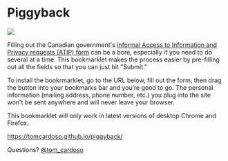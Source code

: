 # Piggyback

![](https://i.redd.it/7qglr34pl5l11.jpg)

Filling out the Canadian government's [informal Access to Information and Privacy requests (ATIP) form](https://open.canada.ca/en/search/ati) can be a bore, especially if you need to do several at a time. This bookmarklet makes the process easier by pre-filling out all the fields so that you can just hit "Submit."

To install the bookrmarklet, go to the URL below, fill out the form, then drag the button into your bookmarks bar and you’re good to go. The personal information (mailing address, phone number, etc.) you plug into the site won't be sent anywhere and will never leave your browser.

This bookmarklet will only work in latest versions of desktop Chrome and Firefox. 

https://tomcardoso.github.io/piggyback/

Questions? [@tom_cardoso](http://twitter.com/tom_cardoso)
